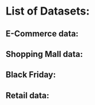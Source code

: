# List of Datasets:   

## E-Commerce data:    


## Shopping Mall data:    


## Black Friday:    


## Retail data:
